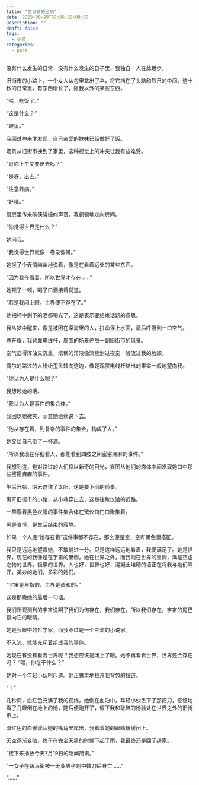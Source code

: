 ```yaml
---
title: "在世界的里侧"
date: 2023-08-28T07:06:26+08:00
Description: ""
draft: false
tags:
  - 小说
categories:
  - post
---
```

没有什么发生的日常，没有什么发生的日子里，我独自一人在此踱步。

旧街市的小路上，一个女人从包里拿出了伞，将它挡在了头脑和烈日的中间。这十秒的日常里，有东西增长了，除我以外的某些东西。

“喂，吃饭了。”

“这是什么？”

“鲣鱼。”

我回过神来才发现，自己亲爱的妹妹已经做好了饭。

场景从旧街市换到了家里，这种视觉上的冲突让我有些难受。

“哥你下午又要出去吗？”

“是呀，出去。”

“注意养病。”

“好哦。”

厨房里传来碗筷碰撞的声音，我顿顿地走向房间。

“你觉得世界是什么？”

她问我。

“我觉得世界就像一卷录像带。”

她换了个表情幽幽地说着，像是在看着远处的某些东西。

“因为我在看着，所以世界才存在……”

她顿了一顿，喝了口酒接着说道。

“若是我闭上眼，世界便不存在了。”

她把杯中剩下的酒都喝光了，这是表示要结束话题的意思。

我从梦中醒来，像是被困在深海里的人，拼命浮上水面，最后呼吸到一口空气。

睁开眼，我背靠电线杆，周围的场景俨然一副旧街市的风景。

空气显得浑浊又沉重，浓稠的汗液像流星划过夜空一般流过我的脸颊。

偶尔的路过的人纷纷歪头转向这边，像是观赏电线杆结出的果实一般地望向我。

“你认为人是什么呢？”

我想起她的话。

“我认为人是事件的集合体。”

我回以她微笑，示意她继续说下去。

“他从存在着，到复杂的事件的集合，构成了人。”

她又给自己倒了一杯酒。

“所以我现在仔细看人，都能看到四肢之间密密麻麻的事件。”

我想到这，也对路过的人们投以新奇的目光，妄图从他们的肉体中间发现她口中那些密密麻麻的事件。

午后开始，阴云遮住了太阳，这是要下雨的前奏。

离开旧街市的小路，从小巷穿出去，这是往殡仪馆的近路。

一群穿着黑色衣服的事件集合体在殡仪馆门口聚集着。

黑是哀悼，是生活结束的寂静。

如果一个人连“她存在着”这件事都不存在，那么便是空，空和黑色很搭配。

我只是远远地望着她，不敢前进一分。只是这样远远地看着，我便满足了。她是世界，现在的我像是在宇宙的里侧，她在世界之外，而我则在世界的里侧，满是空虚之物的世界，极黑的世界。人也好，世界也好，混凝土堆砌的墙正在将我与她们隔开，美妙的她们，多彩的她们。

“宇宙是自指的，世界是调和的。”

这是那晚她的最后一句话。

我们所观测到的宇宙说明了我们为何存在，我们存在，所以我们存在，宇宙的尾巴指向它的眼睛。

她是我眼中的哲学家，而我不过是一个三流的小说家。

不入流、低能充斥着组成我的事件。

她现在有没有看着世界呢？我想应该是闭上了眼。她不再看着世界，世界还会存在吗？
“喂，你在干什么？”

她对一个年轻小伙呵斥道。他正鬼祟地拉开我背包的拉链。

“！”

几秒间，血红色充满了我的视线，她倒在血泊中，年轻小伙丢下了那把刀，怔怔地看了几眼倒在地上的她，随后便跑开了，留下我和破碎的她独处在世界之外的旧街市上。

暗红色的血缓缓从她的嘴角里爬出，我看着她的眼睛缓缓闭上。

天空逐渐变暗，终于在完全天黑的时候下起了雨，我最终还是回了趟家。

“接下来播放今天7月19日的新闻简讯。”

“一女子在新马街被一无业男子刺中数刀后身亡……”

“……”
